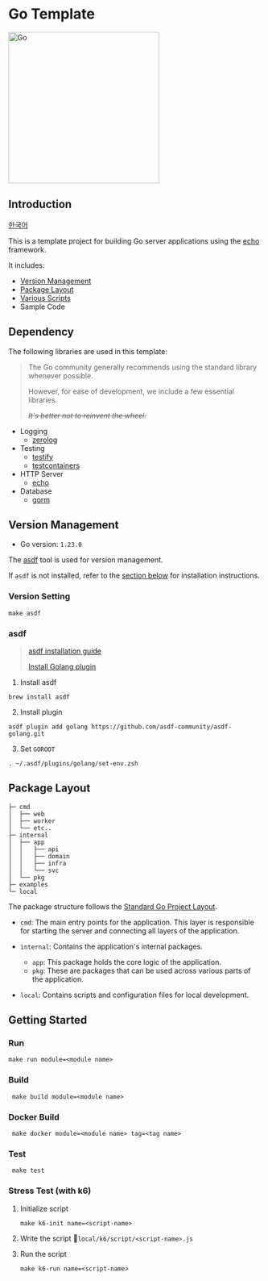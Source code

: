 # Go Template
<img alt="Go" height="" src="https://go.dev/doc/gopher/gopherbw.png" width="300"/>

## Introduction

[한국어](docs/README.kr.md)

This is a template project for building Go server applications using the [echo](https://echo.labstack.com/) framework.

It includes:
* [Version Management](#version-management)
* [Package Layout](#package-layout)
* [Various Scripts](#getting-started)
* Sample Code

## Dependency

The following libraries are used in this template:

> The Go community generally recommends using the standard library whenever possible.
>
> However, for ease of development, we include a few essential libraries.
>
> _~~It's better not to reinvent the wheel.~~_

* Logging
    * [zerolog](https://github.com/rs/zerolog)
* Testing
    * [testify](https://github.com/stretchr/testify)
    * [testcontainers](https://golang.testcontainers.org/)
* HTTP Server
    * [echo](https://echo.labstack.com/)
* Database
    * [gorm](https://gorm.io/)

## Version Management

* Go version: `1.23.0`

The [asdf](https://asdf-vm.com/guide/introduction.html) tool is used for version management.

If `asdf` is not installed, refer to the [section below](#asdf) for installation instructions.

### Version Setting
```shell
make asdf
```

### asdf
>[asdf installation guide](https://asdf-vm.com/guide/getting-started.html)
>
>[Install Golang plugin](https://github.com/asdf-community/asdf-golang)

1. Install asdf
```shell
brew install asdf
```
2. Install plugin
```shell
asdf plugin add golang https://github.com/asdf-community/asdf-golang.git
```
3. Set `GOROOT`
```shell
. ~/.asdf/plugins/golang/set-env.zsh
```

## Package Layout
```
├─ cmd
│  ├── web
│  ├── worker
│  └── etc..
├─ internal
│  ├── app
│  │   ├── api
│  │   ├── domain
│  │   ├── infra
│  │   └── svc
│  └── pkg
├─ examples
└─ local
```
The package structure follows the [Standard Go Project Layout](https://github.com/golang-standards/project-layout).

* `cmd`: The main entry points for the application. This layer is responsible for starting the server and connecting all layers of the application.

* `internal`: Contains the application's internal packages.
    * `app`: This package holds the core logic of the application.
    * `pkg`: These are packages that can be used across various parts of the application.

* `local`: Contains scripts and configuration files for local development.

## Getting Started

### Run

```shell
make run module=<module name>
```

### Build

```shell
 make build module=<module name>
```

### Docker Build

```shell
 make docker module=<module name> tag=<tag name>
```

### Test

```shell
 make test
```

### Stress Test (with k6)

1. Initialize script
    ```shell
    make k6-init name=<script-name>
    ```

2. Write the script 📍`local/k6/script/<script-name>.js`

3. Run the script
    ```shell
    make k6-run name=<script-name>
    ```
